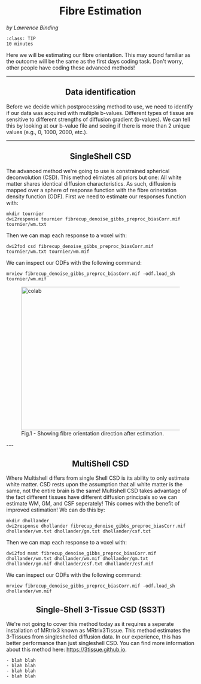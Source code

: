 # Fibre Estimation
_by Lawrence Binding_

```{admonition} Estimated Time 
:class: TIP
10 minutes
```

Here we will be estimating our fibre orientation. This may sound familiar as the outcome will be the same as the first days coding task. Don't worry, other people have coding these advanced methods! 

<style>
h1 {text-align: center;}
h2 {text-align: center;}
</style>

--- 

## Data identification
Before we decide which postprocessing method to use, we need to identify if our data was acquired with multiple b-values. Different types of tissue are sensitive to different strengths of diffusion gradient (b-values). We can tell this by looking at our b-value file and seeing if there is more than 2 unique values (e.g., 0, 1000, 2000, etc.). 

--- 

## SingleShell CSD 
The advanced method we're going to use is constrained spherical deconvolution (CSD). This method elimiates all priors but one: All white matter shares identical diffusion characteristics. As such, diffusion is mapped over a sphere of response function with the fibre orinetation density function (ODF). First we need to estimate our responses function with:

```shell
mkdir tournier
dwi2response tournier fibrecup_denoise_gibbs_preproc_biasCorr.mif tournier/wm.txt
```
Then we can map each response to a voxel with: 

```shell
dwi2fod csd fibrecup_denoise_gibbs_preproc_biasCorr.mif tournier/wm.txt tournier/wm.mif 
```
We can inspect our ODFs with the following command: 

```shell
mrview fibrecup_denoise_gibbs_preproc_biasCorr.mif -odf.load_sh tournier/wm.mif 
```
<figure>
<img src="../../_static/img/odf.png" alt="colab" style="width:461px;height:383px;">
<figcaption>Fig.1 - Showing fibre orientation direction after estimation.</figcaption>
</figure>
---

## MultiShell CSD 
Where Multishell differs from single Shell CSD is its ability to only estimate white matter. CSD rests upon the assumption that all white matter is the same, not the entire brain is the same! Multishell CSD takes advantage of the fact different tissues have different diffusion principals so we can estimate WM, GM, and CSF seperately! This comes with the benefit of improved estimation! We can do this by:

```shell
mkdir dhollander
dwi2response dhollander fibrecup_denoise_gibbs_preproc_biasCorr.mif dhollander/wm.txt dhollander/gm.txt dhollander/csf.txt
```
Then we can map each response to a voxel with: 

```shell
dwi2fod msmt fibrecup_denoise_gibbs_preproc_biasCorr.mif dhollander/wm.txt dhollander/wm.mif dhollander/gm.txt dhollander/gm.mif dhollander/csf.txt dhollander/csf.mif
```
We can inspect our ODFs with the following command: 

```shell
mrview fibrecup_denoise_gibbs_preproc_biasCorr.mif -odf.load_sh dhollander/wm.mif 
```

## Single-Shell 3-Tissue CSD (SS3T)
We're not going to cover this method today as it requires a seperate installation of MRtrix3 known as MRtrix3Tissue. This method estimates the 3-Tissues from singleshelled diffusion data. In our experience, this has better performance than just singleshell CSD. You can find more information about this method here: https://3tissue.github.io. 


<style>
  .iframe-container {
		text-align:center;
  		width:100%;
  }
</style>


```{admonition} Further reading
- blah blah 
- blah blah
- blah blah
- blah blah

```
